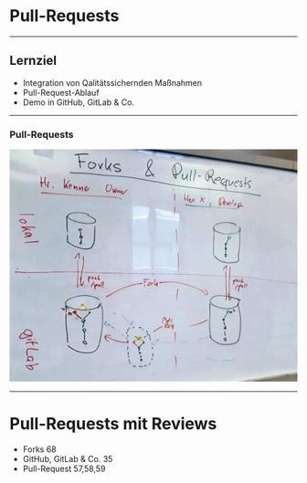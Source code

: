 # Pull-Requests
---

## Lernziel

 * Integration von Qalitätssichernden Maßnahmen
 * Pull-Request-Ablauf
 * Demo in GitHub, GitLab & Co.


---

### Pull-Requests

![Pull-Requests](pull-requests.jpg)


---

# Pull-Requests mit Reviews

 * Forks 68
 * GitHub, GitLab & Co. 35
 * Pull-Request 57,58,59

